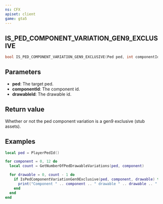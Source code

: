 ```yaml
---
ns: CFX
apiset: client
game: gta5
---
```

## IS_PED_COMPONENT_VARIATION_GEN9_EXCLUSIVE

```c
bool IS_PED_COMPONENT_VARIATION_GEN9_EXCLUSIVE(Ped ped, int componentId, int drawableId);
```

## Parameters
* **ped**: The target ped.
* **componentId**: The component id.
* **drawableId**: The drawable id.

## Return value
Whether or not the ped component variation is a gen9 exclusive (stub assets).

## Examples
```lua
local ped = PlayerPedId()

for component = 0, 12 do
  local count = GetNumberOfPedDrawableVariations(ped, component)

  for drawable = 0, count - 1 do
    if IsPedComponentVariationGen9Exclusive(ped, component, drawable) then
      print("Component " .. component .. " drawable " .. drawable .. " is a gen9 exclusive, skip!")
    end
  end
end
```
